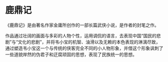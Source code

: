 # 鹿鼎记
《鹿鼎记》是由著名作家金庸所创作的一部长篇武侠小说，是作者的封笔之作。

作品通过壮阔的画面与多彩的人物个性，运用调侃的语言，去表现中国“国民的悲剧”与“文化的悲剧”，并将韦小宝的机智、油滑以及无赖的本色表现的淋漓尽致，通过塑造韦小宝这一个与传统的侠客完全不同的小人物形象，并借这个形象讽刺了一些道貌岸然的伪君子和迂腐顽固的思想，表现了民族统一的思想。
